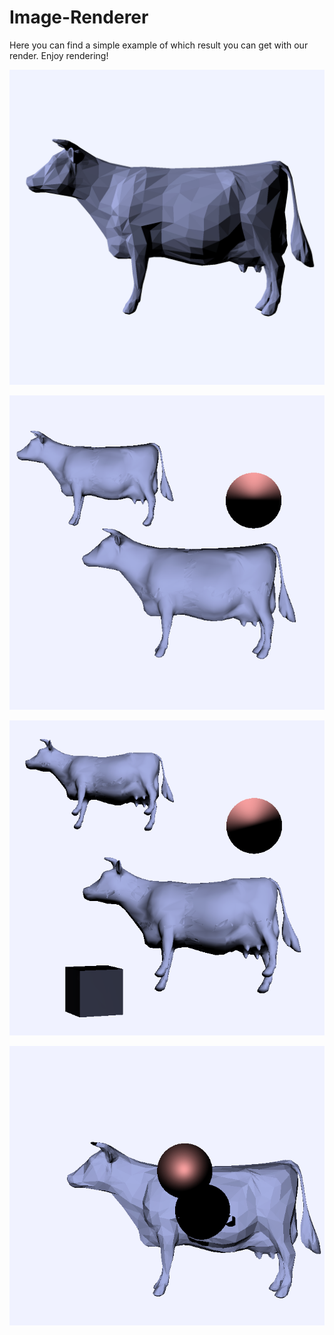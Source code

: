 # Image-Renderer
Here you can find a simple example of which result you can get with our render. Enjoy rendering!

![pretty cow](/res/cow.png)

![pretty cow](/res/multiple_objects.png)

![pretty cow](/res/objects+primitives.png)

![pretty cow](/res/shadow.png)
